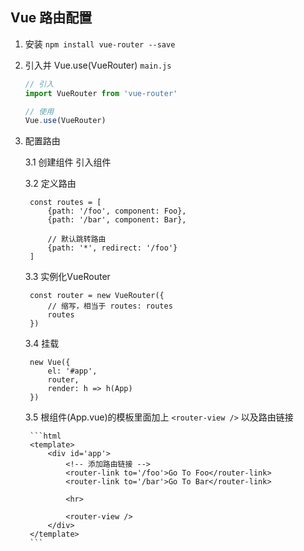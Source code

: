 ## Vue 路由配置

1. 安装 `npm install vue-router --save`
2. 引入并 Vue.use(VueRouter) `main.js`
    ```javascript
    // 引入
    import VueRouter from 'vue-router'

    // 使用
    Vue.use(VueRouter)
    ```
3. 配置路由

    3.1 创建组件 引入组件

    3.2 定义路由

        const routes = [
            {path: '/foo', component: Foo},
            {path: '/bar', component: Bar},

            // 默认跳转路由
            {path: '*', redirect: '/foo'}
        ]

    3.3 实例化VueRouter

        const router = new VueRouter({
            // 缩写，相当于 routes: routes
            routes
        })

    3.4 挂载

        new Vue({
            el: '#app',
            router,
            render: h => h(App)
        })

    3.5 根组件(App.vue)的模板里面加上 `<router-view />` 以及路由链接

        ```html
        <template>
            <div id='app'>
                <!-- 添加路由链接 -->
                <router-link to='/foo'>Go To Foo</router-link>
                <router-link to='/bar'>Go To Bar</router-link>

                <hr>

                <router-view />
            </div>
        </template>
        ```